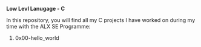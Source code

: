 **Low Levl Lanugage - C**

In this repository, you will find all my C projects I have worked on during my time with the ALX SE Programme:

1. 0x00-hello_world
